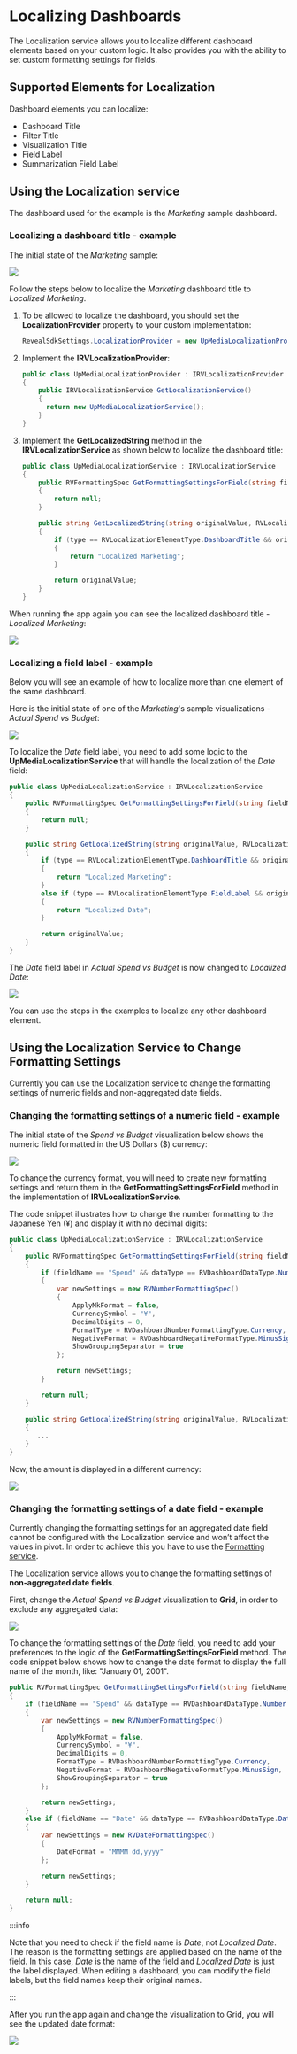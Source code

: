 # Localizing Dashboards

The Localization service allows you to localize different dashboard elements based on your custom logic. It also provides you with the ability to set custom formatting settings for fields.

## Supported Elements for Localization

Dashboard elements you can localize:

  - Dashboard Title
  - Filter Title
  - Visualization Title
  - Field Label
  - Summarization Field Label

## Using the Localization service

The dashboard used for the example is the *Marketing* sample dashboard.

### Localizing a dashboard title - example

The initial state of the *Marketing* sample:

![](images/localize-dashboard-title-initial-state.png)

Follow the steps below to localize the *Marketing* dashboard title to *Localized Marketing*.

1.  To be allowed to localize the dashboard, you should set the **LocalizationProvider** property to your custom implementation:

    ```cs
    RevealSdkSettings.LocalizationProvider = new UpMediaLocalizationProvider()
    ```

2.  Implement the **IRVLocalizationProvider**:

    ```cs
    public class UpMediaLocalizationProvider : IRVLocalizationProvider
    {
        public IRVLocalizationService GetLocalizationService()
        {
          return new UpMediaLocalizationService();
        }
    }
    ```

3.  Implement the **GetLocalizedString** method in the **IRVLocalizationService** as shown below to localize the dashboard title:

    ```cs
    public class UpMediaLocalizationService : IRVLocalizationService
    {
        public RVFormattingSpec GetFormattingSettingsForField(string fieldName, RVDashboardDataType dataType, RVFormattingSpec currentSettings, bool isAggregated)
        {
            return null;
        }

        public string GetLocalizedString(string originalValue, RVLocalizationElementType type)
        {
            if (type == RVLocalizationElementType.DashboardTitle && originalValue == "Marketing")
            {
                return "Localized Marketing";
            }

            return originalValue;
        }
    }
    ```

When running the app again you can see the localized dashboard title - *Localized Marketing*:

![](images/localize-dashboard-title-localized.png)

### Localizing a field label - example

Below you will see an example of how to localize more than one element of the same dashboard.

Here is the initial state of one of the *Marketing*'s sample visualizations - *Actual Spend vs Budget*:

![](images/localize-field-label-initial-state.png)

To localize the *Date* field label, you need to add some logic to the **UpMediaLocalizationService** that will handle the localization of the *Date* field:

```cs
public class UpMediaLocalizationService : IRVLocalizationService
{
    public RVFormattingSpec GetFormattingSettingsForField(string fieldName, RVDashboardDataType dataType, RVFormattingSpec currentSettings, bool isAggregated)
    {
        return null;
    }

    public string GetLocalizedString(string originalValue, RVLocalizationElementType type)
    {
        if (type == RVLocalizationElementType.DashboardTitle && originalValue == "Marketing")
        {
            return "Localized Marketing";
        }
        else if (type == RVLocalizationElementType.FieldLabel && originalValue == "Date")
        {
            return "Localized Date";
        }

        return originalValue;
    }
}
```

The *Date* field label in *Actual Spend vs Budget* is now changed to *Localized Date*:

![](images/localize-dashboard-field-label-localized.png)

You can use the steps in the examples to localize any other dashboard element.

## Using the Localization Service to Change Formatting Settings

Currently you can use the Localization service to change the formatting settings of numeric fields and non-aggregated date fields.

### Changing the formatting settings of a numeric field - example

The initial state of the *Spend vs Budget* visualization below shows the numeric field formatted in the US Dollars ($) currency:

![](images/localize-numeric-field-us-dollars-currency.png)

To change the currency format, you will need to create new formatting settings and return them in the **GetFormattingSettingsForField** method in the implementation of **IRVLocalizationService**.

The code snippet illustrates how to change the number formatting to the Japanese Yen (¥) and display it with no decimal digits:

```cs
public class UpMediaLocalizationService : IRVLocalizationService
{
    public RVFormattingSpec GetFormattingSettingsForField(string fieldName, RVDashboardDataType dataType, RVFormattingSpec currentSettings, bool isAggregated)
    {
        if (fieldName == "Spend" && dataType == RVDashboardDataType.Number && isAggregated == true)
        {
            var newSettings = new RVNumberFormattingSpec()
            {
                ApplyMkFormat = false,
                CurrencySymbol = "¥",
                DecimalDigits = 0,
                FormatType = RVDashboardNumberFormattingType.Currency,
                NegativeFormat = RVDashboardNegativeFormatType.MinusSign,
                ShowGroupingSeparator = true
            };

            return newSettings;
        }

        return null;
    }

    public string GetLocalizedString(string originalValue, RVLocalizationElementType type)
    {
       ...
    }
}
```

Now, the amount is displayed in a different currency:

![](images/localize-numeric-field-changed-currency-yen.png)

### Changing the formatting settings of a date field - example

Currently changing the formatting settings for an aggregated date field cannot be configured with the Localization service and won’t affect the values in pivot. In order to achieve this you have to use the [Formatting service](formatting-data.md).

The Localization service allows you to change the formatting settings of **non-aggregated date fields**.

First, change the *Actual Spend vs Budget* visualization to **Grid**, in order to exclude any aggregated data:

![](images/localize-visualization-grid-format-original-date.png)

To change the formatting settings of the *Date* field, you need to add your preferences to the logic of the **GetFormattingSettingsForField** method. The code snippet below shows how to change the date format to display the full name of the month, like: "January 01, 2001".

```cs
public RVFormattingSpec GetFormattingSettingsForField(string fieldName, RVDashboardDataType dataType, RVFormattingSpec currentSettings, bool isAggregated)
{
    if (fieldName == "Spend" && dataType == RVDashboardDataType.Number && isAggregated == true)
    {
        var newSettings = new RVNumberFormattingSpec()
        {
            ApplyMkFormat = false,
            CurrencySymbol = "¥",
            DecimalDigits = 0,
            FormatType = RVDashboardNumberFormattingType.Currency,
            NegativeFormat = RVDashboardNegativeFormatType.MinusSign,
            ShowGroupingSeparator = true
        };

        return newSettings;
    }
    else if (fieldName == "Date" && dataType == RVDashboardDataType.Date && isAggregated == false)
    {
        var newSettings = new RVDateFormattingSpec()
        {
            DateFormat = "MMMM dd,yyyy"
        };

        return newSettings;
    }

    return null;
}
```

:::info

Note that you need to check if the field name is *Date*, not *Localized Date*. The reason is the formatting settings are applied based on the name of the field. In this case, *Date* is the name of the field and *Localized Date* is just the label displayed. When editing a dashboard, you can modify the field labels, but the field names keep their original names.

:::

After you run the app again and change the visualization to Grid, you will see the updated date format:

![](images/localize-visualization-grid-format-changed-date.png)
